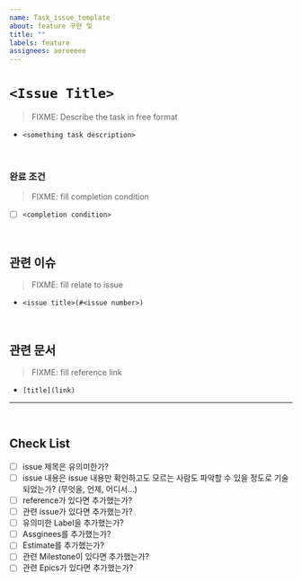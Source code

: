 ```yaml
---
name: Task_issue_template
about: feature 구현 및
title: ""
labels: feature
assignees: aereeeee
---
```


# `<Issue Title>`

> FIXME: Describe the task in free format

- `<something task description>`

<br>

### 완료 조건

> FIXME: fill completion condition

- [ ] `<completion condition>`

<br>

## 관련 이슈

> FIXME: fill relate to issue

- `<issue title>(#<issue number>)`

<br>

## 관련 문서

> FIXME: fill reference link

- `[title](link)`

---

<br>

## Check List

- [ ] issue 제목은 유의미한가?
- [ ] issue 내용은 issue 내용만 확인하고도 모르는 사람도 파악할 수 있을 정도로 기술되었는가? (무엇을, 언제, 어디서...)
- [ ] reference가 있다면 추가했는가?
- [ ] 관련 issue가 있다면 추가했는가?
- [ ] 유의미한 Label을 추가했는가?
- [ ] Assginees를 추가했는가?
- [ ] Estimate를 추가했는가?
- [ ] 관련 Milestone이 있다면 추가했는가?
- [ ] 관련 Epics가 있다면 추가했는가?
